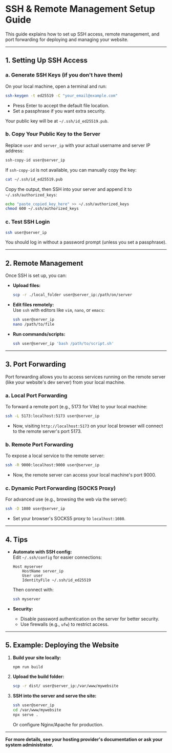 # SSH & Remote Management Setup Guide

This guide explains how to set up SSH access, remote management, and port forwarding for deploying and managing your website.

---

## 1. Setting Up SSH Access

### a. Generate SSH Keys (if you don't have them)

On your local machine, open a terminal and run:
```sh
ssh-keygen -t ed25519 -C "your_email@example.com"
```
- Press Enter to accept the default file location.
- Set a passphrase if you want extra security.

Your public key will be at `~/.ssh/id_ed25519.pub`.

### b. Copy Your Public Key to the Server

Replace `user` and `server_ip` with your actual username and server IP address:
```sh
ssh-copy-id user@server_ip
```
If `ssh-copy-id` is not available, you can manually copy the key:
```sh
cat ~/.ssh/id_ed25519.pub
```
Copy the output, then SSH into your server and append it to `~/.ssh/authorized_keys`:
```sh
echo "paste_copied_key_here" >> ~/.ssh/authorized_keys
chmod 600 ~/.ssh/authorized_keys
```

### c. Test SSH Login

```sh
ssh user@server_ip
```
You should log in without a password prompt (unless you set a passphrase).

---

## 2. Remote Management

Once SSH is set up, you can:

- **Upload files:**  
  ```sh
  scp -r ./local_folder user@server_ip:/path/on/server
  ```
- **Edit files remotely:**  
  Use `ssh` with editors like `vim`, `nano`, or `emacs`:
  ```sh
  ssh user@server_ip
  nano /path/to/file
  ```
- **Run commands/scripts:**  
  ```sh
  ssh user@server_ip 'bash /path/to/script.sh'
  ```

---

## 3. Port Forwarding

Port forwarding allows you to access services running on the remote server (like your website's dev server) from your local machine.

### a. Local Port Forwarding

To forward a remote port (e.g., 5173 for Vite) to your local machine:
```sh
ssh -L 5173:localhost:5173 user@server_ip
```
- Now, visiting `http://localhost:5173` on your local browser will connect to the remote server's port 5173.

### b. Remote Port Forwarding

To expose a local service to the remote server:
```sh
ssh -R 9000:localhost:9000 user@server_ip
```
- Now, the remote server can access your local machine's port 9000.

### c. Dynamic Port Forwarding (SOCKS Proxy)

For advanced use (e.g., browsing the web via the server):
```sh
ssh -D 1080 user@server_ip
```
- Set your browser's SOCKS5 proxy to `localhost:1080`.

---

## 4. Tips

- **Automate with SSH config:**  
  Edit `~/.ssh/config` for easier connections:
  ```
  Host myserver
      HostName server_ip
      User user
      IdentityFile ~/.ssh/id_ed25519
  ```
  Then connect with:
  ```sh
  ssh myserver
  ```

- **Security:**  
  - Disable password authentication on the server for better security.
  - Use firewalls (e.g., `ufw`) to restrict access.

---

## 5. Example: Deploying the Website

1. **Build your site locally:**
   ```sh
   npm run build
   ```
2. **Upload the build folder:**
   ```sh
   scp -r dist/ user@server_ip:/var/www/mywebsite
   ```
3. **SSH into the server and serve the site:**
   ```sh
   ssh user@server_ip
   cd /var/www/mywebsite
   npx serve .
   ```
   Or configure Nginx/Apache for production.

---

**For more details, see your hosting provider's documentation or ask your system administrator.** 